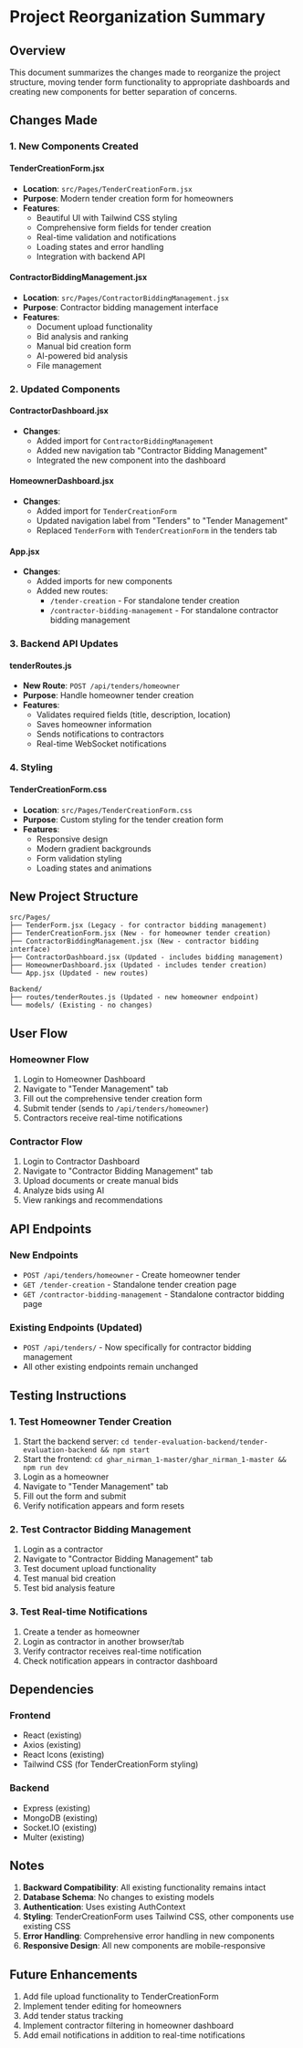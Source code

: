 # Project Reorganization Summary

## Overview
This document summarizes the changes made to reorganize the project structure, moving tender form functionality to appropriate dashboards and creating new components for better separation of concerns.

## Changes Made

### 1. New Components Created

#### TenderCreationForm.jsx
- **Location**: `src/Pages/TenderCreationForm.jsx`
- **Purpose**: Modern tender creation form for homeowners
- **Features**:
  - Beautiful UI with Tailwind CSS styling
  - Comprehensive form fields for tender creation
  - Real-time validation and notifications
  - Loading states and error handling
  - Integration with backend API

#### ContractorBiddingManagement.jsx
- **Location**: `src/Pages/ContractorBiddingManagement.jsx`
- **Purpose**: Contractor bidding management interface
- **Features**:
  - Document upload functionality
  - Bid analysis and ranking
  - Manual bid creation form
  - AI-powered bid analysis
  - File management

### 2. Updated Components

#### ContractorDashboard.jsx
- **Changes**:
  - Added import for `ContractorBiddingManagement`
  - Added new navigation tab "Contractor Bidding Management"
  - Integrated the new component into the dashboard

#### HomeownerDashboard.jsx
- **Changes**:
  - Added import for `TenderCreationForm`
  - Updated navigation label from "Tenders" to "Tender Management"
  - Replaced `TenderForm` with `TenderCreationForm` in the tenders tab

#### App.jsx
- **Changes**:
  - Added imports for new components
  - Added new routes:
    - `/tender-creation` - For standalone tender creation
    - `/contractor-bidding-management` - For standalone contractor bidding management

### 3. Backend API Updates

#### tenderRoutes.js
- **New Route**: `POST /api/tenders/homeowner`
- **Purpose**: Handle homeowner tender creation
- **Features**:
  - Validates required fields (title, description, location)
  - Saves homeowner information
  - Sends notifications to contractors
  - Real-time WebSocket notifications

### 4. Styling

#### TenderCreationForm.css
- **Location**: `src/Pages/TenderCreationForm.css`
- **Purpose**: Custom styling for the tender creation form
- **Features**:
  - Responsive design
  - Modern gradient backgrounds
  - Form validation styling
  - Loading states and animations

## New Project Structure

```
src/Pages/
├── TenderForm.jsx (Legacy - for contractor bidding management)
├── TenderCreationForm.jsx (New - for homeowner tender creation)
├── ContractorBiddingManagement.jsx (New - contractor bidding interface)
├── ContractorDashboard.jsx (Updated - includes bidding management)
├── HomeownerDashboard.jsx (Updated - includes tender creation)
└── App.jsx (Updated - new routes)

Backend/
├── routes/tenderRoutes.js (Updated - new homeowner endpoint)
└── models/ (Existing - no changes)
```

## User Flow

### Homeowner Flow
1. Login to Homeowner Dashboard
2. Navigate to "Tender Management" tab
3. Fill out the comprehensive tender creation form
4. Submit tender (sends to `/api/tenders/homeowner`)
5. Contractors receive real-time notifications

### Contractor Flow
1. Login to Contractor Dashboard
2. Navigate to "Contractor Bidding Management" tab
3. Upload documents or create manual bids
4. Analyze bids using AI
5. View rankings and recommendations

## API Endpoints

### New Endpoints
- `POST /api/tenders/homeowner` - Create homeowner tender
- `GET /tender-creation` - Standalone tender creation page
- `GET /contractor-bidding-management` - Standalone contractor bidding page

### Existing Endpoints (Updated)
- `POST /api/tenders/` - Now specifically for contractor bidding management
- All other existing endpoints remain unchanged

## Testing Instructions

### 1. Test Homeowner Tender Creation
1. Start the backend server: `cd tender-evaluation-backend/tender-evaluation-backend && npm start`
2. Start the frontend: `cd ghar_nirman_1-master/ghar_nirman_1-master && npm run dev`
3. Login as a homeowner
4. Navigate to "Tender Management" tab
5. Fill out the form and submit
6. Verify notification appears and form resets

### 2. Test Contractor Bidding Management
1. Login as a contractor
2. Navigate to "Contractor Bidding Management" tab
3. Test document upload functionality
4. Test manual bid creation
5. Test bid analysis feature

### 3. Test Real-time Notifications
1. Create a tender as homeowner
2. Login as contractor in another browser/tab
3. Verify contractor receives real-time notification
4. Check notification appears in contractor dashboard

## Dependencies

### Frontend
- React (existing)
- Axios (existing)
- React Icons (existing)
- Tailwind CSS (for TenderCreationForm styling)

### Backend
- Express (existing)
- MongoDB (existing)
- Socket.IO (existing)
- Multer (existing)

## Notes

1. **Backward Compatibility**: All existing functionality remains intact
2. **Database Schema**: No changes to existing models
3. **Authentication**: Uses existing AuthContext
4. **Styling**: TenderCreationForm uses Tailwind CSS, other components use existing CSS
5. **Error Handling**: Comprehensive error handling in new components
6. **Responsive Design**: All new components are mobile-responsive

## Future Enhancements

1. Add file upload functionality to TenderCreationForm
2. Implement tender editing for homeowners
3. Add tender status tracking
4. Implement contractor filtering in homeowner dashboard
5. Add email notifications in addition to real-time notifications 